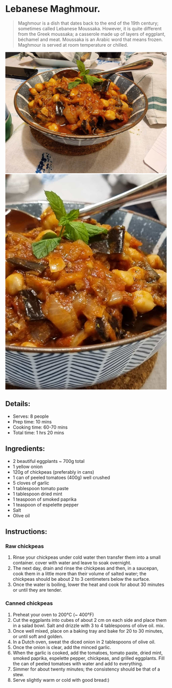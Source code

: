# Lebanese Maghmour.

> Maghmour is a dish that dates back to the end of the 19th century; sometimes called Lebanese Moussaka. However, it is quite different from the Greek moussaka; a casserole made up of layers of eggplant, béchamel and meat. Moussaka is an Arabic word that means frozen. Maghmour is served at room temperature or chilled.

![Lebanese Maghmour](https://github.com/anamorph/recettes/blob/master/photos/fr-accompagnement-maghmour_a_la_libanaise-01.jpg?raw=true) 
![Lebanese Maghmour](https://github.com/anamorph/recettes/blob/master/photos/fr-accompagnement-maghmour_a_la_libanaise-02.jpg?raw=true) 

## Details:
* Serves: 8 people 
* Prep time: 10 mins
* Cooking time: 60-70 mins
* Total time: 1 hrs 20 mins

## Ingredients:
* 2 beautiful eggplants ~ 700g total
* 1 yellow onion
* 120g of chickpeas (preferably in cans)
* 1 can of peeled tomatoes (400g) well crushed
* 5 cloves of garlic
* 1 tablespoon tomato paste
* 1 tablespoon dried mint
* 1 teaspoon of smoked paprika
* 1 teaspoon of espelette pepper
* Salt
* Olive oil

## Instructions:
### Raw chickpeas
 1. Rinse your chickpeas under cold water then transfer them into a small container. cover with water and leave to soak overnight.
 2. The next day, drain and rinse the chickpeas and then, in a saucepan, cook them in a little more than their volume of salted water; the chickpeas should be about 2 to 3 centimeters below the surface.
 3. Once the water is boiling, lower the heat and cook for about 30 minutes or until they are tender.

### Canned chickpeas
 1. Preheat your oven to 200°C (~ 400°F)
 2. Cut the eggplants into cubes of about 2 cm on each side and place them in a salad bowl. Salt and drizzle with 3 to 4 tablespoons of olive oil. mix.
 3. Once well mixed, place on a baking tray and bake for 20 to 30 minutes, or until soft and golden.
 4. In a Dutch oven, sweat the diced onion in 2 tablespoons of olive oil.
 5. Once the onion is clear, add the minced garlic.
 6. When the garlic is cooked, add the tomatoes, tomato paste, dried mint, smoked paprika, espelette pepper, chickpeas, and grilled eggplants. Fill the can of peeled tomatoes with water and add to everything.
 7. Simmer for about twenty minutes; the consistency should be that of a stew.
 8. Serve slightly warm or cold with good bread:)